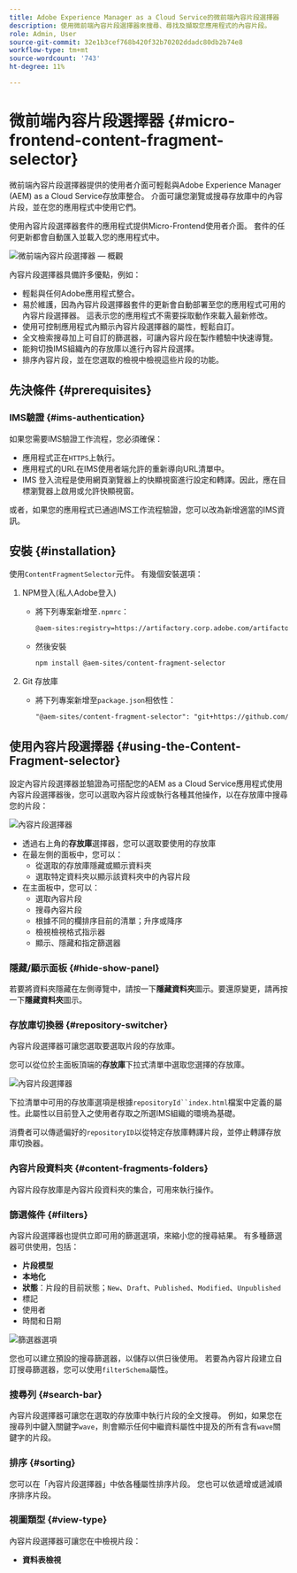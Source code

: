 ```yaml
---
title: Adobe Experience Manager as a Cloud Service的微前端內容片段選擇器
description: 使用微前端內容片段選擇器來搜尋、尋找及擷取您應用程式的內容片段。
role: Admin, User
source-git-commit: 32e1b3cef768b420f32b70202ddadc80db2b74e8
workflow-type: tm+mt
source-wordcount: '743'
ht-degree: 11%

---
```



# 微前端內容片段選擇器 {#micro-frontend-content-fragment-selector}

微前端內容片段選擇器提供的使用者介面可輕鬆與Adobe Experience Manager (AEM) as a Cloud Service存放庫整合。 介面可讓您瀏覽或搜尋存放庫中的內容片段，並在您的應用程式中使用它們。

使用內容片段選擇器套件的應用程式提供Micro-Frontend使用者介面。 套件的任何更新都會自動匯入並載入您的應用程式中。

![微前端內容片段選擇器 — 概觀](/help/headless/assets/content-fragment-selector-overview.png)

內容片段選擇器具備許多優點，例如：

* 輕鬆與任何Adobe應用程式整合。
* 易於維護，因為內容片段選擇器套件的更新會自動部署至您的應用程式可用的內容片段選擇器。 這表示您的應用程式不需要採取動作來載入最新修改。
* 使用可控制應用程式內顯示內容片段選擇器的屬性，輕鬆自訂。
* 全文檢索搜尋加上可自訂的篩選器，可讓內容片段在製作體驗中快速導覽。
* 能夠切換IMS組織內的存放庫以進行內容片段選擇。
* 排序內容片段，並在您選取的檢視中檢視這些片段的功能。

## 先決條件 {#prerequisites}

### IMS驗證 {#ims-authentication}

如果您需要IMS驗證工作流程，您必須確保：

* 應用程式正在`HTTPS`上執行。
* 應用程式的URL在IMS使用者端允許的重新導向URL清單中。
* IMS 登入流程是使用網頁瀏覽器上的快顯視窗進行設定和轉譯。因此，應在目標瀏覽器上啟用或允許快顯視窗。

或者，如果您的應用程式已通過IMS工作流程驗證，您可以改為新增適當的IMS資訊。

## 安裝 {#installation}

使用`ContentFragmentSelector`元件。 有幾個安裝選項：

1. NPM登入(私人Adobe登入)

   * 將下列專案新增至`.npmrc`：

     ```html
     @aem-sites:registry=https://artifactory.corp.adobe.com/artifactory/api/npm/npm-aem-sites-release/
     ```

   * 然後安裝

     ```html
     npm install @aem-sites/content-fragment-selector
     ```

1. Git 存放庫

   * 將下列專案新增至`package.json`相依性：

     ```html
     "@aem-sites/content-fragment-selector": "git+https://github.com/adobe/<your-private-repo-url>.git#version"
     ```

## 使用內容片段選擇器 {#using-the-Content-Fragment-selector}

設定內容片段選擇器並驗證為可搭配您的AEM as a Cloud Service應用程式使用內容片段選擇器後，您可以選取內容片段或執行各種其他操作，以在存放庫中搜尋您的片段：

![內容片段選擇器](/help/headless/assets/content-fragment-selector-using.png)

* 透過右上角的&#x200B;**存放庫**&#x200B;選擇器，您可以選取要使用的存放庫
* 在最左側的面板中，您可以：
   * 從選取的存放庫隱藏或顯示資料夾
   * 選取特定資料夾以顯示該資料夾中的內容片段
* 在主面板中，您可以：
   * 選取內容片段
   * 搜尋內容片段
   * 根據不同的欄排序目前的清單；升序或降序
   * 檢視檢視格式指示器
   * 顯示、隱藏和指定篩選器

### 隱藏/顯示面板 {#hide-show-panel}

若要將資料夾隱藏在左側導覽中，請按一下&#x200B;**隱藏資料夾**&#x200B;圖示。要還原變更，請再按一下&#x200B;**隱藏資料夾**&#x200B;圖示。

### 存放庫切換器 {#repository-switcher}

內容片段選擇器可讓您選取要選取片段的存放庫。

您可以從位於主面板頂端的&#x200B;**存放庫**&#x200B;下拉式清單中選取您選擇的存放庫。

![內容片段選擇器](/help/headless/assets/content-fragment-repository-selector.png)

下拉清單中可用的存放庫選項是根據`repositoryId``index.html`檔案中定義的屬性。此屬性以目前登入之使用者存取之所選IMS組織的環境為基礎。

消費者可以傳遞偏好的`repositoryID`以從特定存放庫轉譯片段，並停止轉譯存放庫切換器。

### 內容片段資料夾 {#content-fragments-folders}

內容片段存放庫是內容片段資料夾的集合，可用來執行操作。

### 篩選條件 {#filters}

內容片段選擇器也提供立即可用的篩選選項，來縮小您的搜尋結果。 有多種篩選器可供使用，包括：

* **片段模型**
* **本地化**
* **狀態**：片段的目前狀態；`New`、`Draft`、`Published`、`Modified`、`Unpublished`
* 標記
* 使用者
* 時間和日期

![篩選器選項](/help/headless/assets/content-selector-filters.png)

您也可以建立預設的搜尋篩選器，以儲存以供日後使用。 若要為內容片段建立自訂搜尋篩選器，您可以使用`filterSchema`屬性。

### 搜尋列 {#search-bar}

內容片段選擇器可讓您在選取的存放庫中執行片段的全文搜尋。 例如，如果您在搜尋列中鍵入關鍵字`wave`，則會顯示任何中繼資料屬性中提及的所有含有`wave`關鍵字的片段。

### 排序 {#sorting}

您可以在「內容片段選擇器」中依各種屬性排序片段。 您也可以依遞增或遞減順序排序片段。

### 視圖類型 {#view-type}

內容片段選擇器可讓您在中檢視片段：

* **資料表檢視**
